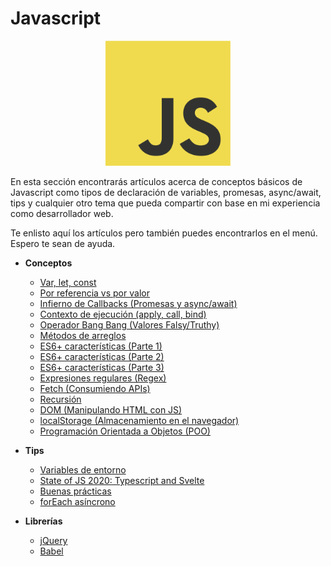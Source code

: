 # Javascript

<p style="text-align: center">
  <img src="./logo.png" alt="JS logo" style="max-height: 200px" />
</p>

En esta sección encontrarás artículos acerca de conceptos básicos de Javascript como tipos de declaración de variables, promesas, async/await, tips y cualquier otro tema que pueda compartir con base en mi experiencia como desarrollador web.

Te enlisto aquí los artículos pero también puedes encontrarlos en el menú. Espero te sean de ayuda.

- **Conceptos**

  - [Var, let, const](./var-let-const/)
  - [Por referencia vs por valor](./reference-vs-value/)
  - [Infierno de Callbacks (Promesas y async/await)](./callback-hell/)
  - [Contexto de ejecución (apply, call, bind)](./context/)
  - [Operador Bang Bang (Valores Falsy/Truthy)](./bang-bang-operator/)
  - [Métodos de arreglos](./array-methods/)
  - [ES6+ características (Parte 1)](./es6-features/)
  - [ES6+ características (Parte 2)](./es6-features-part-2/)
  - [ES6+ características (Parte 3)](./es6-features-part-3/)
  <!-- - [ES6+ características (Parte 4)](./es6-features-part-4/) -->
  - [Expresiones regulares (Regex)](./regex/)
  - [Fetch (Consumiendo APIs)](./fetch/)
  - [Recursión](./recursion/)
  - [DOM (Manipulando HTML con JS)](./dom/)
  - [localStorage (Almacenamiento en el navegador)](./local-storage/)
  - [Programación Orientada a Objetos (POO)](./oop/)

- **Tips**

  - [Variables de entorno](./environment-variables/)
  - [State of JS 2020: Typescript and Svelte](./state-of-js-2020/)
  - [Buenas prácticas](./best-practices/)
  - [forEach asíncrono](./asynchronous-foreach/)

- **Librerías**
  - [jQuery](./jquery/)
  - [Babel](./babel/)

